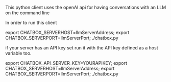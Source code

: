 This python client uses the openAI api for having conversations with an LLM on the command line

In order to run this client

export CHATBOX_SERVERHOST=llmServerAddress; export CHATBOX_SERVERPORT=llmServerPort; ./chatbox.py

if your server has an API key set run it with the API key defined as a host variable too.

export CHATBOX_API_SERVER_KEY=YOURAPIKEY; export CHATBOX_SERVERHOST=llmServerAddress; export CHATBOX_SERVERPORT=llmServerPort; ./chatbox.py
